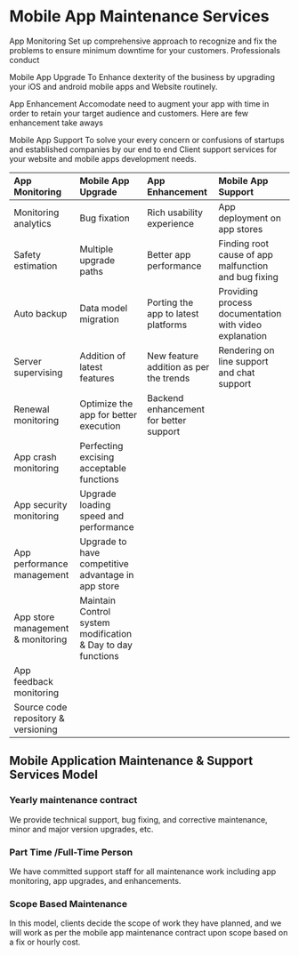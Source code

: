 
# Mobile App Maintenance Services

App Monitoring
Set up comprehensive approach to recognize and fix the problems to ensure minimum downtime for your customers. Professionals conduct

Mobile App Upgrade
To Enhance dexterity of the business by upgrading your iOS and android mobile apps and Website routinely.

App Enhancement
Accomodate need to augment your app with time in order to retain your target audience and customers. Here are few enhancement take aways

Mobile App Support
To solve your every concern or confusions of startups and established companies by our end to end Client support services for your website and mobile apps development needs.

|App Monitoring | Mobile App Upgrade | App Enhancement | Mobile App Support |
| :---| :--- | :--- |:--- |
|Monitoring analytics | Bug fixation | Rich usability experience | App deployment on app stores |
|Safety estimation| Multiple upgrade paths | Better app performance | Finding root cause of app malfunction and bug fixing|
|Auto backup | Data model migration | Porting the app to latest platforms | Providing process documentation with video explanation |
|Server supervising | Addition of latest features | New feature addition as per the trends | Rendering on line support and chat support|
|Renewal monitoring | Optimize the app for better execution | Backend enhancement for better support ||
|App crash monitoring | Perfecting excising acceptable functions ||
|App security monitoring | Upgrade loading speed and performance ||
|App performance management | Upgrade to have competitive advantage in app store ||
|App store management & monitoring | Maintain Control system modification & Day to day functions ||
|App feedback monitoring | | |
|Source code repository & versioning | | |


## Mobile Application Maintenance & Support Services Model
 ### Yearly maintenance contract
We provide technical support, bug fixing, and corrective maintenance, minor and major version upgrades, etc.
 ### Part Time /Full-Time Person
We have committed support staff for all maintenance work including app monitoring, app upgrades, and enhancements.
 ### Scope Based Maintenance
In this model, clients decide the scope of work they have planned, and we will work as per the mobile app maintenance contract upon scope based on a fix or hourly cost.

